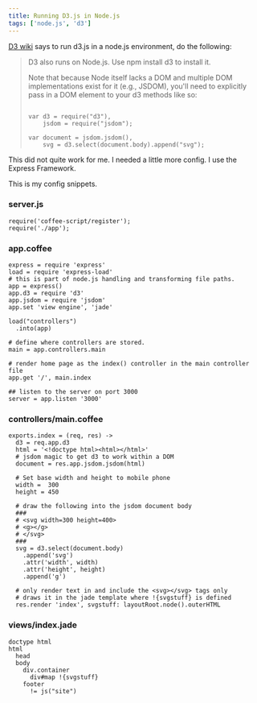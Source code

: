 ```yaml
---
title: Running D3.js in Node.js
tags: ['node.js', 'd3']
---
```


[D3 wiki](https://github.com/mbostock/d3/wiki) says to run d3.js in a node.js environment, do the following:

<blockquote>
 D3 also runs on Node.js. Use npm install d3 to install it.

 Note that because Node itself lacks a DOM and multiple DOM implementations exist
for it (e.g., JSDOM), you'll need to explicitly pass in a DOM element to your d3
 methods like so:
<pre><code>
var d3 = require("d3"),
    jsdom = require("jsdom");

var document = jsdom.jsdom(),
    svg = d3.select(document.body).append("svg");
</code></pre>
</blockquote>

This did not quite work for me.  I needed a little more config.
I use the Express Framework.

This is my config snippets.

### server.js
```
require('coffee-script/register');
require('./app');
```


### app.coffee
```
express = require 'express'
load = require 'express-load'
# this is part of node.js handling and transforming file paths.
app = express()
app.d3 = require 'd3'
app.jsdom = require 'jsdom'
app.set 'view engine', 'jade'

load("controllers")
  .into(app)

# define where controllers are stored.
main = app.controllers.main

# render home page as the index() controller in the main controller file
app.get '/', main.index

## listen to the server on port 3000
server = app.listen '3000'
```

### controllers/main.coffee
```
exports.index = (req, res) ->
  d3 = req.app.d3
  html = '<!doctype html><html></html>'
  # jsdom magic to get d3 to work within a DOM
  document = res.app.jsdom.jsdom(html)

  # Set base width and height to mobile phone
  width =  300
  height = 450

  # draw the following into the jsdom document body
  ###
  # <svg width=300 height=400>
  # <g></g>
  # </svg>
  ###
  svg = d3.select(document.body)
    .append('svg')
    .attr('width', width)
    .attr('height', height)
    .append('g')

  # only render text in and include the <svg></svg> tags only
  # draws it in the jade template where !{svgstuff} is defined
  res.render 'index', svgstuff: layoutRoot.node().outerHTML

```
### views/index.jade
```
doctype html
html
  head
  body
    div.container
      div#map !{svgstuff}
    footer
      != js("site")
```
